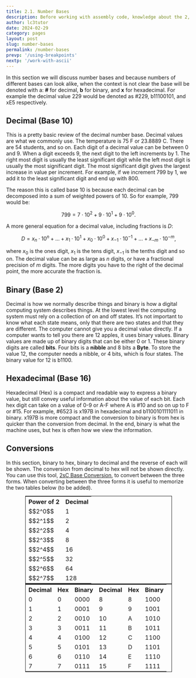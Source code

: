 ```yaml
---
title: 2.1. Number Bases
description: Before working with assembly code, knowledge about the 2, 10, and 16 number bases is required. This article reviews binary, demcimal, and hexadecimal numbers.
author: lc3tutor
date: 2024-02-29
category: pages
layout: post
slug: number-bases
permalink: /number-bases
prevp: '/using-breakpoints'
nextp: '/work-with-ascii'
---
```


In this section we will discuss number bases and because numbers of different bases can look alike, when the context is not clear the base will be denoted with a: **#** for decimal, **b** for binary, and **x** for hexadecimal. For example the decimal value 229 would be denoted as #229, b11100101, and xE5 respectively.

## Decimal (Base 10)
This is a pretty basic review of the decimal number base. Decimal values are what we commonly use. The temperature is 75 F or 23.8889 C. There are 54 students, and so on. Each digit of a decimal value can be between 0 and 9. When a digit exceeds 9, the next digit to the left increments by 1. The right most digit is usually the least significant digit while the left most digit is usually the most significant digit. The most significant digit gives the largest increase in value per increment. For example, if we increment 799 by 1, we add it to the least significant digit and end up with 800.

The reason this is called base 10 is because each decimal can be decomposed into a sum of weighted powers of 10. So for example, 799 would be:

$$ 799 = 7\cdot10^2 + 9\cdot10^1 + 9\cdot10^0. $$

A more general equation for a decimal value, including fractions is $D$:

$$ D = {x_n}\cdot10^n + \ldots + {x_1}\cdot10^1 + {x_0}\cdot10^0 + {x_{-1}}\cdot10^{-1} + \ldots + {x_{-m}}\cdot10^{-m}, $$

where $x_0$ is the ones digit, $x_1$ is the tens digit, $x_{-1}$ is the tenths digit and so on. The decimal value can be as large as $n$ digits, or have a fractional precision of $m$ digits. The more digits you have to the right of the decimal point, the more accurate the fraction is.

## Binary (Base 2)
Decimal is how we normally describe things and binary is how a digital computing system describes things. At the lowest level the computing system must rely on a collection of on and off states. It’s not important to know what each state means, only that there are two states and that they are different. The computer cannot give you a decimal value directly. If a computer wants to tell you there are 12 apples, it uses binary values. Binary values are made up of binary digits that can be either 0 or 1. These binary digits are called **bits**. Four bits is a **nibble** and 8 bits a **Byte**. To store the value 12, the computer needs a nibble, or 4 bits, which is four states. The binary value for 12 is b1100.

## Hexadecimal (Base 16)
Hexadecimal (Hex) is a compact and readable way to express a binary value, but still convey useful information about the value of each bit. Each hex digit can take on a value of 0-9 or A-F where A is #10 and so on up to F or #15. For example, #6523 is x197B in hexadecimal and b1100101111011 in binary. x197B is more compact and the conversion to binary is from hex is quicker than the conversion from decimal. In the end, binary is what the machine uses, but hex is often how we view the information.

## Conversions
In this section, binary to hex, binary to decimal and the reverse of each will be shown. The conversion from decimal to hex will not be shown directly. You can use this tool, [2sC Base Conversion](/b-2/), to convert between the three forms. When converting between the three forms it is useful to memorize the two tables below (to be added).

<div style="overflow-x:auto; margin: auto; width: 100%;">
  <table style="max-width: 400px; min-width: 400px; margin: auto; border: 1px solid;">
	<tbody>
	<tr>
		<th class="th-c">Power of 2</th>
		<th class="th-c">Decimal</th>
	</tr>
	<tr class="tr-c">
		<td class="td-c">$$2^0$$</td>
		<td class="td-c">1</td>
	</tr>
	<tr>
		<td class="td-c">$$2^1$$</td>
		<td class="td-c">2</td>
	</tr>
	<tr>
		<td class="td-c">$$2^2$$</td>
		<td class="td-c">4</td>
	</tr>
	<tr>
		<td class="td-c">$$2^3$$</td>
		<td class="td-c">8</td>
	</tr>
	<tr>
		<td class="td-c">$$2^4$$</td>
		<td class="td-c">16</td>
	</tr>
	<tr>
		<td class="td-c">$$2^5$$</td>
		<td class="td-c">32</td>
	</tr>
	<tr>
		<td class="td-c">$$2^6$$</td>
		<td class="td-c">64</td>
	</tr>
	<tr>
		<td class="td-c">$$2^7$$</td>
		<td class="td-c">128</td>
	</tr>
	</tbody>
  </table>
  <table style="max-width: 400px; min-width: 400px; margin: auto; border: 1px solid;">
	<tbody>
	<tr>
		<th class="th-c">Decimal</th>
		<th class="th-c">Hex</th>
        <th class="th-c">Binary</th>
		<th class="th-c">Decimal</th>
        <th class="th-c">Hex</th>
		<th class="th-c">Binary</th>
	</tr>
	<tr class="tr-c">
		<td class="td-c">0</td>
		<td class="td-c">0</td>
        <td class="td-c">0000</td>
        <td class="td-c">8</td>
		<td class="td-c">8</td>
        <td class="td-c">1000</td>
	</tr>
	<tr>
		<td class="td-c">1</td>
		<td class="td-c">1</td>
        <td class="td-c">0001</td>
        <td class="td-c">9</td>
		<td class="td-c">9</td>
        <td class="td-c">1001</td>
	</tr>
	<tr>
		<td class="td-c">2</td>
		<td class="td-c">2</td>
        <td class="td-c">0010</td>
        <td class="td-c">10</td>
		<td class="td-c">A</td>
        <td class="td-c">1010</td>
	</tr>
	<tr>
		<td class="td-c">3</td>
		<td class="td-c">3</td>
        <td class="td-c">0011</td>
        <td class="td-c">11</td>
		<td class="td-c">B</td>
        <td class="td-c">1011</td>
	</tr>
	<tr>
		<td class="td-c">4</td>
		<td class="td-c">4</td>
        <td class="td-c">0100</td>
        <td class="td-c">12</td>
		<td class="td-c">C</td>
        <td class="td-c">1100</td>
	</tr>
	<tr>
		<td class="td-c">5</td>
		<td class="td-c">5</td>
        <td class="td-c">0101</td>
        <td class="td-c">13</td>
		<td class="td-c">D</td>
        <td class="td-c">1101</td>
	</tr>
	<tr>
		<td class="td-c">6</td>
		<td class="td-c">6</td>
        <td class="td-c">0110</td>
        <td class="td-c">14</td>
		<td class="td-c">E</td>
        <td class="td-c">1110</td>
	</tr>
	<tr>
		<td class="td-c">7</td>
		<td class="td-c">7</td>
        <td class="td-c">0111</td>
        <td class="td-c">15</td>
		<td class="td-c">F</td>
        <td class="td-c">1111</td>
	</tr>
	</tbody>
  </table>
  
</div>
